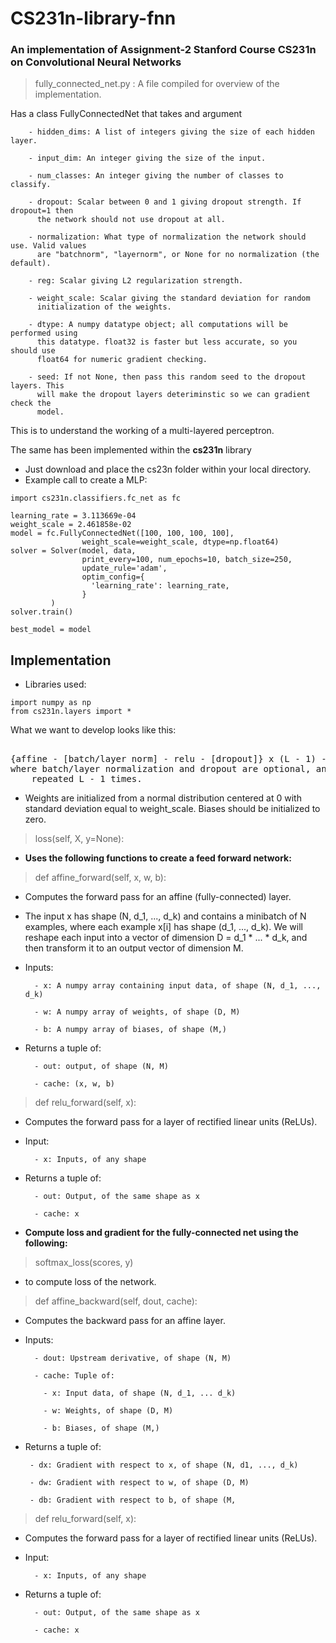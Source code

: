 # CS231n-library-fnn

### An implementation of Assignment-2 Stanford Course CS231n on Convolutional Neural Networks

>fully_connected_net.py :
 A file compiled for overview of the implementation.
 
Has a class FullyConnectedNet that takes and argument 

        - hidden_dims: A list of integers giving the size of each hidden layer.
        
        - input_dim: An integer giving the size of the input.
        
        - num_classes: An integer giving the number of classes to classify.
        
        - dropout: Scalar between 0 and 1 giving dropout strength. If dropout=1 then
          the network should not use dropout at all.
          
        - normalization: What type of normalization the network should use. Valid values
          are "batchnorm", "layernorm", or None for no normalization (the default).
          
        - reg: Scalar giving L2 regularization strength.
        
        - weight_scale: Scalar giving the standard deviation for random
          initialization of the weights.
          
        - dtype: A numpy datatype object; all computations will be performed using
          this datatype. float32 is faster but less accurate, so you should use
          float64 for numeric gradient checking.
          
        - seed: If not None, then pass this random seed to the dropout layers. This
          will make the dropout layers deteriminstic so we can gradient check the
          model.
        
This is to understand the working of a multi-layered perceptron.

The same has been implemented within the **cs231n** library 
* Just download and place the cs23n folder within your local directory.
* Example call to create a MLP:
  
```
import cs231n.classifiers.fc_net as fc

learning_rate = 3.113669e-04 
weight_scale = 2.461858e-02
model = fc.FullyConnectedNet([100, 100, 100, 100],
                weight_scale=weight_scale, dtype=np.float64)
solver = Solver(model, data,
                print_every=100, num_epochs=10, batch_size=250,
                update_rule='adam',
                optim_config={
                  'learning_rate': learning_rate,
                }
         )
solver.train()

best_model = model

```

## Implementation 

* Libraries used:
```
import numpy as np
from cs231n.layers import *
```

What we want to develop looks like this:

<pre>

{affine - [batch/layer norm] - relu - [dropout]} x (L - 1) - affine - softmax}
where batch/layer normalization and dropout are optional, and the {...} block is
    repeated L - 1 times.
</pre>

* Weights are initialized from a normal distribution centered at 0 with standard deviation equal to weight_scale. Biases should be initialized to zero.                                                                         

> loss(self, X, y=None):

* **Uses the following functions to create a feed forward network:**

> def affine_forward(self, x, w, b):

* Computes the forward pass for an affine (fully-connected) layer.
* The input x has shape (N, d_1, ..., d_k) and contains a minibatch of N
        examples, where each example x[i] has shape (d_1, ..., d_k). We will
        reshape each input into a vector of dimension D = d_1 * ... * d_k, and
        then transform it to an output vector of dimension M.
* Inputs:

        - x: A numpy array containing input data, of shape (N, d_1, ..., d_k)
        
        - w: A numpy array of weights, of shape (D, M)
        
        - b: A numpy array of biases, of shape (M,)
        
* Returns a tuple of:

        - out: output, of shape (N, M)
    
        - cache: (x, w, b)

> def relu_forward(self, x):

* Computes the forward pass for a layer of rectified linear units (ReLUs).

* Input:

        - x: Inputs, of any shape
        
* Returns a tuple of:

        - out: Output, of the same shape as x
        
        - cache: x

* **Compute loss and gradient for the fully-connected net using the following:**

> softmax_loss(scores, y)

* to compute loss of the network.


> def affine_backward(self, dout, cache):

* Computes the backward pass for an affine layer.

* Inputs:

        - dout: Upstream derivative, of shape (N, M)
        
        - cache: Tuple of:
        
          - x: Input data, of shape (N, d_1, ... d_k)
          
          - w: Weights, of shape (D, M)
          
          - b: Biases, of shape (M,)
          
*  Returns a tuple of:

        - dx: Gradient with respect to x, of shape (N, d1, ..., d_k)
        
        - dw: Gradient with respect to w, of shape (D, M)
        
        - db: Gradient with respect to b, of shape (M,

> def relu_forward(self, x):

* Computes the forward pass for a layer of rectified linear units (ReLUs).

* Input:

        - x: Inputs, of any shape
        
* Returns a tuple of:

        - out: Output, of the same shape as x
        
        - cache: x
        
        
        
